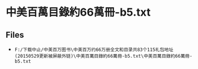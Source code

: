 # 中美百萬目錄約66萬冊-b5.txt

## Files

- `F:/下载中止/中美百万图书\中美百万约66万册全文和目录共83个115礼包地址(20150529更新被屏蔽外链)\中美百萬目錄約66萬冊-b5.txt\中美百萬目錄約66萬冊-b5.txt`
